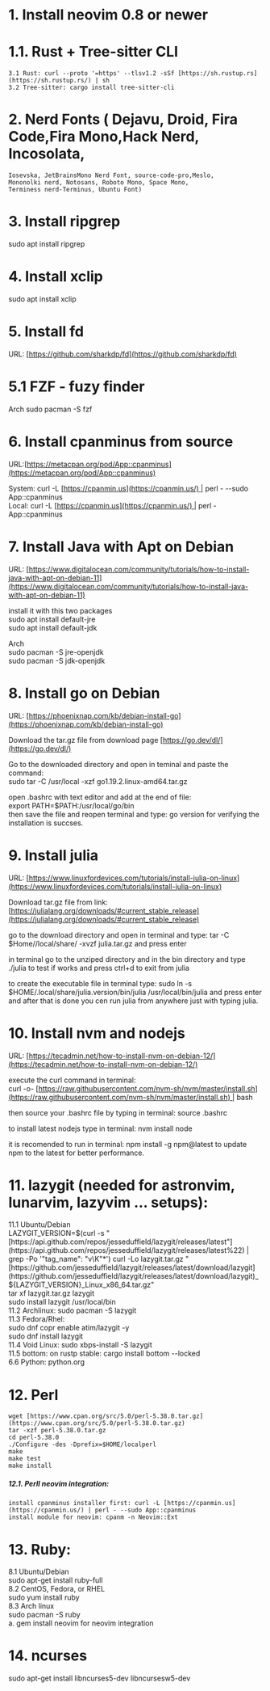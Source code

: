 # 1.  Install neovim 0.8 or newer

# 1.1. Rust + Tree-sitter CLI  
    3.1 Rust: curl --proto '=https' --tlsv1.2 -sSf [https://sh.rustup.rs](https://sh.rustup.rs/) | sh  
    3.2 Tree-sitter: cargo install tree-sitter-cli
    
# 2. Nerd Fonts ( Dejavu, Droid, Fira Code,Fira Mono,Hack Nerd, Incosolata,  
    Iosevska, JetBrainsMono Nerd Font, source-code-pro,Meslo,  
    Mononolki nerd, Notosans, Roboto Mono, Space Mono,  
    Terminess nerd-Terminus, Ubuntu Font)
# 3.  Install ripgrep

sudo apt install ripgrep

# 4. Install xclip

sudo apt install xclip

# 5. Install fd

URL: [https://github.com/sharkdp/fd](https://github.com/sharkdp/fd)

# 5.1 FZF - fuzy finder

Arch
sudo pacman -S fzf


# 6. Install cpanminus from source

URL:[https://metacpan.org/pod/App::cpanminus](https://metacpan.org/pod/App::cpanminus)

System: curl -L [https://cpanmin.us](https://cpanmin.us/) | perl - --sudo App::cpanminus  
Local: curl -L [https://cpanmin.us](https://cpanmin.us/) | perl - App::cpanminus

# 7. Install Java with Apt on Debian

URL: [https://www.digitalocean.com/community/tutorials/how-to-install-java-with-apt-on-debian-11](https://www.digitalocean.com/community/tutorials/how-to-install-java-with-apt-on-debian-11)

install it with this two packages  
sudo apt install default-jre  
sudo apt install default-jdk

Arch  
sudo pacman -S jre-openjdk  
sudo pacman -S jdk-openjdk

# 8. Install go on Debian

URL: [https://phoenixnap.com/kb/debian-install-go](https://phoenixnap.com/kb/debian-install-go)

Download the tar.gz file from download page [https://go.dev/dl/](https://go.dev/dl/)

Go to the downloaded directory and open in teminal and paste the command:  
sudo tar -C /usr/local -xzf go1.19.2.linux-amd64.tar.gz

open .bashrc with text editor and add at the end of file:  
export PATH=$PATH:/usr/local/go/bin  
then save the file and reopen terminal and type: go version for verifying the installation is succses.

# 9. Install julia

URL: [https://www.linuxfordevices.com/tutorials/install-julia-on-linux](https://www.linuxfordevices.com/tutorials/install-julia-on-linux)

Download tar.gz file from link:  
[https://julialang.org/downloads/#current_stable_release](https://julialang.org/downloads/#current_stable_release)

go to the download directory and open in terminal and type: tar -C $Home//local/share/ -xvzf julia.tar.gz and press enter

in terminal go to the unziped directory and in the bin directory and type ./julia to test if works and press ctrl+d to exit from julia

to create the executable file in terminal type: sudo ln -s $HOME/.local/share/julia.version/bin/julia /usr/local/bin/julia and press enter and after that is done you cen run julia from anywhere just with typing julia.

# 10. Install nvm and nodejs

URL: [https://tecadmin.net/how-to-install-nvm-on-debian-12/](https://tecadmin.net/how-to-install-nvm-on-debian-12/)

execute the curl command in terminal:  
curl -o- [https://raw.githubusercontent.com/nvm-sh/nvm/master/install.sh](https://raw.githubusercontent.com/nvm-sh/nvm/master/install.sh) | bash

then source your .bashrc file by typing in terminal: source .bashrc

to install latest nodejs type in terminal: nvm install node

it is recomended to run in terminal: npm install -g npm@latest to update npm to the latest for better performance.


# 11. lazygit (needed for astronvim, lunarvim, lazyvim ... setups):  
11.1 Ubuntu/Debian  
    LAZYGIT_VERSION=$(curl -s "[https://api.github.com/repos/jesseduffield/lazygit/releases/latest"](https://api.github.com/repos/jesseduffield/lazygit/releases/latest%22) | grep -Po '"tag_name": "v\K"*')  
    curl -Lo lazygit.tar.gz "[https://github.com/jesseduffield/lazygit/releases/latest/download/lazygit](https://github.com/jesseduffield/lazygit/releases/latest/download/lazygit)_${LAZYGIT_VERSION}_Linux_x86_64.tar.gz"  
    tar xf lazygit.tar.gz lazygit  
    sudo install lazygit /usr/local/bin  
11.2 Archlinux: 
	sudo pacman -S lazygit  
11.3 Fedora/Rhel:  
    sudo dnf copr enable atim/lazygit -y  
    sudo dnf install lazygit  
11.4 Void Linux: 
	sudo xbps-install -S lazygit  
11.5 bottom: on rustp stable: cargo install bottom --locked  
6.6 Python: python.org

# 12. Perl  
    wget [https://www.cpan.org/src/5.0/perl-5.38.0.tar.gz](https://www.cpan.org/src/5.0/perl-5.38.0.tar.gz)  
    tar -xzf perl-5.38.0.tar.gz  
    cd perl-5.38.0  
    ./Configure -des -Dprefix=$HOME/localperl  
    make  
    make test  
    make install  
        
##### 12.1. Perll neovim integration:  
    install cpanminus installer first: curl -L [https://cpanmin.us](https://cpanmin.us/) | perl - --sudo App::cpanminus  
    install module for neovim: cpanm -n Neovim::Ext



# 13. Ruby:  

8.1 Ubuntu/Debian  
sudo apt-get install ruby-full  
8.2 CentOS, Fedora, or RHEL  
sudo yum install ruby  
8.3 Arch linux  
sudo pacman -S ruby  
a. gem install neovim for neovim integration

# 14. ncurses 

sudo apt-get install libncurses5-dev libncursesw5-dev
